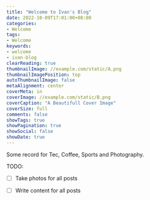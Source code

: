 ```yaml
---
title: "Welcome to Ivan's Blog"
date: 2022-10-09T17:01:00+08:00
categories:
- Welcome
tags:
- Welcome
keywords:
- welcome
- ivan-blog
clearReading: true
thumbnailImage: //example.com/static/A.png
thumbnailImagePosition: top
autoThumbnailImage: false
metaAlignment: center
coverMeta: in
coverImage: //example.com/static/B.png
coverCaption: "A Beautifull Cover Image"
coverSize: full
comments: false
showTags: true
showPagination: true
showSocial: false
showDate: true
---
```


Some record for Tec, Coffee, Sports and Photography.
<!--more-->




TODO:
- [ ] Take photos for all posts
- [ ] Write content for all posts

